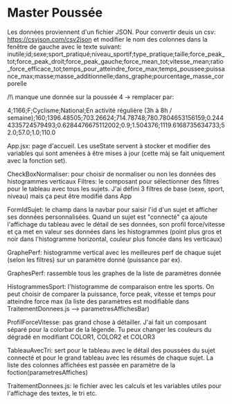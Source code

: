 # Master Poussée

Les données proviennent d'un fichier JSON.
Pour convertir deuis un csv: https://csvjson.com/csv2json et modifier le nom des colonnes dans la fenêtre de gauche avec le texte suivant:
inutile;id;sexe;sport_pratiqué;niveau_sportif;type_pratique;taille;force_peak_tot;force_peak_droit;force_peak_gauche;force_mean_tot;vitesse_mean;ratio_force_efficace_tot;temps_pour_atteindre_force_max;temps_poussee;puissance_max;masse;masse_additionnelle;dans_graphe;pourcentage_masse_corporelle

/!\ manque une donnée sur la poussée 4 -> remplacer par:

4;1166;F;Cyclisme;National;En activité régulière (3h à 8h / semaine);160;1396.48505;703.26624;714.78748;780.7804653156159;0.2444335724579493;0.6284476675112002;0.9;1.504376;1119.6168735634733;52.0;57.0;1.0;110.0

App.jsx: page d'accueil. Les useState servent à stocker et modifier des variables qui sont amenées à être mises à jour (cette màj se fait uniquement avec la fonction set).

CheckBoxNormaliser: pour choisir de normaliser ou non les données des histogrammes verticaux
Filtres: le composant pour sélectionner des filtres pour le tableau avec tous les sujets. J'ai défini 3 filtres de base (sexe, sport, niveau) mais ça peut être modifié dans App

FormIdSujet: le champ dans la navbar pour saisir l'id d'un sujet et afficher ses données personnalisées. Quand un sujet est "connecté" ça ajoute l'affichage du tableau avec le détail de ses données, son profil force/vitesse et ça met en valeur ses données dans les histogrammes (point plus gros et noir dans l'histogramme horizontal, couleur plus foncée dans les verticaux)

GraphePerf: histogramme vertical avec les meilleures perf de chaque sujet (selon les filtres) sur un paramètre donné (puissance par ex).

GraphesPerf: rassemble tous les graphes de la liste de paramètres donnée

HistogrammesSport: l'histogramme de comparaison entre les sports. On peut choisir de comparer la puissance, force peak, vitesse et temps pour atteindre force max (la liste des paramètres est modifiable dans TraitementDonnees.js --> parametresAffichesBar)

ProfilForceVitesse: pas grand chose à détailler. J'ai fait un composant séparé pour la colorbar de la légende. Tu peux changer les couleurs du dégradé en modifiant COLOR1, COLOR2 et COLOR3

TableauAvecTri: sert pour le tableau avec le détail des poussées du sujet connecté et pour le grand tableau avec les résumés de chaque sujet. La liste des colonnes affichées est passée en paramètre de la foction(parametresAffiches)

TraitementDonnees.js: le fichier avec les calculs et les variables utiles pour l'affichage des textes, le tri etc.
